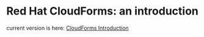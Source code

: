 # Red Hat CloudForms: an introduction

current version is here: [CloudForms Introduction](https://docs.google.com/a/redhat.com/presentation/d/1Sv8TjeH88htw7p74LYvGyHMD1GtSIeqwuR1cWVCxsFE/edit?usp=sharing)
